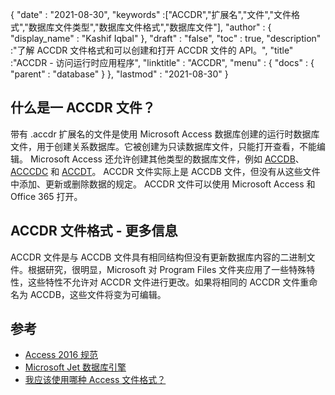 {
  "date" : "2021-08-30",
  "keywords" :["ACCDR","扩展名","文件","文件格式","数据库文件类型","数据库文件格式","数据库文件"],
  "author" : {
    "display_name" : "Kashif Iqbal"
},
  "draft" : "false",
  "toc" : true,
  "description" :"了解 ACCDR 文件格式和可以创建和打开 ACCDR 文件的 API。",
  "title" :"ACCDR - 访问运行时应用程序",
  "linktitle" : "ACCDR",
  "menu" : {
    "docs" : {
      "parent" : "database"
}
},
  "lastmod" : "2021-08-30"
}

## 什么是一 ACCDR 文件？

带有 .accdr 扩展名的文件是使用 Microsoft Access 数据库创建的运行时数据库文件，用于创建关系数据库。它被创建为只读数据库文件，只能打开查看，不能编辑。 Microsoft Access 还允许创建其他类型的数据库文件，例如 [ACCDB](/zh/database/accdb/)、[ACCCDC](/zh/database/accdc/) 和 [ACCDT](/zh/database/accdt/)。 ACCDR 文件实际上是 ACCDB 文件，但没有从这些文件中添加、更新或删除数据的规定。 ACCDR 文件可以使用 Microsoft Access 和 Office 365 打开。

## ACCDR 文件格式 - 更多信息

ACCDR 文件是与 ACCDB 文件具有相同结构但没有更新数据库内容的二进制文件。根据研究，很明显，Microsoft 对 Program Files 文件夹应用了一些特殊特性，这些特性不允许对 ACCDR 文件进行更改。如果将相同的 ACCDR 文件重命名为 ACCDB，这些文件将变为可编辑。

## 参考

* [Access 2016 规范](https://support.microsoft.com/en-us/office/access-specifications-0cf3c66f-9cf2-4e32-9568-98c1025bb47c?ui=en-us&rs=en-us&ad=us)
* [Microsoft Jet 数据库引擎](https://en.wikipedia.org/wiki/Microsoft_Jet_Database_Engine)
* [我应该使用哪种 Access 文件格式？](https://support.microsoft.com/en-us/office/which-access-file-format-should-i-use-012d9ab3-d14c-479e-b617-be66f9070b41)

